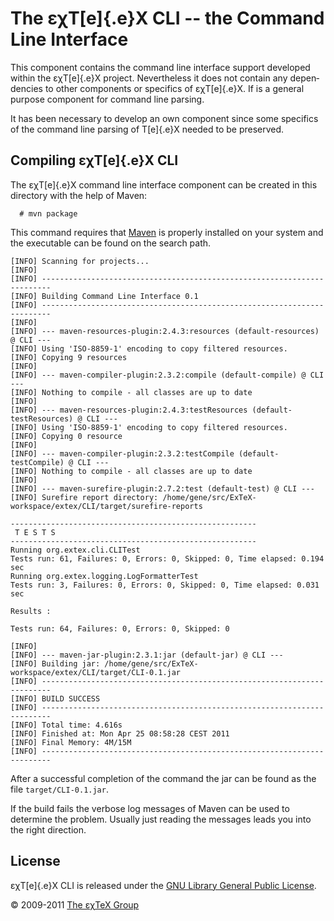 

The εχT[e]{.e}X CLI -- the Command Line Interface
=================================================

This component contains the command line interface support developed
within the εχT[e]{.e}X project. Never­the­less it does not contain any
de­pen­den­cies to other com­po­nents or spe­cifics of εχT[e]{.e}X. If
is a general purpose component for command line parsing.

It has been necessary to develop an own component since some specifics
of the command line parsing of T[e]{.e}X needed to be preserved.

Compiling εχT[e]{.e}X CLI
-------------------------

The εχT[e]{.e}X command line interface component can be created in this
directory with the help of Maven:

      # mvn package

This command requires that [Maven](http://maven.apache.org) is properly
installed on your system and the executable can be found on the search
path.

``` {.output}
[INFO] Scanning for projects...
[INFO]                                                                         
[INFO] ------------------------------------------------------------------------
[INFO] Building Command Line Interface 0.1
[INFO] ------------------------------------------------------------------------
[INFO] 
[INFO] --- maven-resources-plugin:2.4.3:resources (default-resources) @ CLI ---
[INFO] Using 'ISO-8859-1' encoding to copy filtered resources.
[INFO] Copying 9 resources
[INFO] 
[INFO] --- maven-compiler-plugin:2.3.2:compile (default-compile) @ CLI ---
[INFO] Nothing to compile - all classes are up to date
[INFO] 
[INFO] --- maven-resources-plugin:2.4.3:testResources (default-testResources) @ CLI ---
[INFO] Using 'ISO-8859-1' encoding to copy filtered resources.
[INFO] Copying 0 resource
[INFO] 
[INFO] --- maven-compiler-plugin:2.3.2:testCompile (default-testCompile) @ CLI ---
[INFO] Nothing to compile - all classes are up to date
[INFO] 
[INFO] --- maven-surefire-plugin:2.7.2:test (default-test) @ CLI ---
[INFO] Surefire report directory: /home/gene/src/ExTeX-workspace/extex/CLI/target/surefire-reports

-------------------------------------------------------
 T E S T S
-------------------------------------------------------
Running org.extex.cli.CLITest
Tests run: 61, Failures: 0, Errors: 0, Skipped: 0, Time elapsed: 0.194 sec
Running org.extex.logging.LogFormatterTest
Tests run: 3, Failures: 0, Errors: 0, Skipped: 0, Time elapsed: 0.031 sec

Results :

Tests run: 64, Failures: 0, Errors: 0, Skipped: 0

[INFO] 
[INFO] --- maven-jar-plugin:2.3.1:jar (default-jar) @ CLI ---
[INFO] Building jar: /home/gene/src/ExTeX-workspace/extex/CLI/target/CLI-0.1.jar
[INFO] ------------------------------------------------------------------------
[INFO] BUILD SUCCESS
[INFO] ------------------------------------------------------------------------
[INFO] Total time: 4.616s
[INFO] Finished at: Mon Apr 25 08:58:28 CEST 2011
[INFO] Final Memory: 4M/15M
[INFO] ------------------------------------------------------------------------
```

After a successful completion of the command the jar can be found as the
file `target/CLI-0.1.jar`.

If the build fails the verbose log messages of Maven can be used to
determine the problem. Usually just reading the messages leads you into
the right direction.

License
-------

εχT[e]{.e}X CLI is released under the [GNU Library General Public
License](LICENSE.md).

© 2009-2011 [The εχTeX Group](mailto:extex@dante.de)
